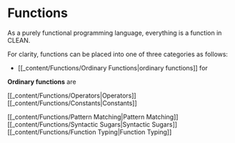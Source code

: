 

# Functions

As a purely functional programming language, everything is a function in CLEAN.

For clarity, functions can be placed into one of three categories as follows:
- [[_content/Functions/Ordinary Functions|ordinary functions]] for 

**Ordinary functions** are 








[[_content/Functions/Operators|Operators]]
[[_content/Functions/Constants|Constants]]

[[_content/Functions/Pattern Matching|Pattern Matching]]
[[_content/Functions/Syntactic Sugars|Syntactic Sugars]]
[[_content/Functions/Function Typing|Function Typing]]